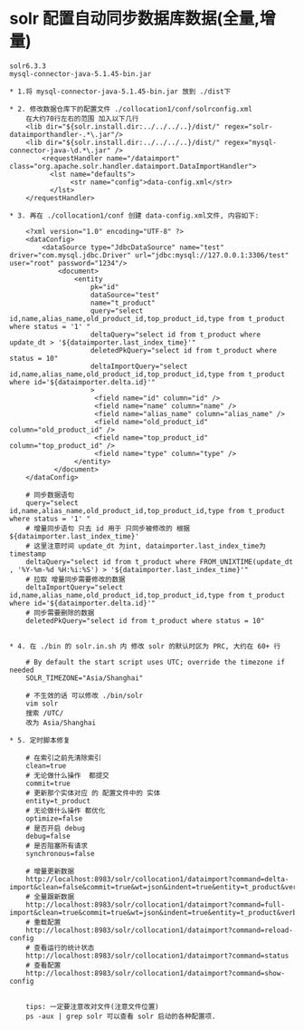 # solr 配置自动同步数据库数据(全量,增量)
    
    solr6.3.3
    mysql-connector-java-5.1.45-bin.jar
    
    * 1.将 mysql-connector-java-5.1.45-bin.jar 放到 ./dist下
    
    * 2. 修改数据仓库下的配置文件 ./collocation1/conf/solrconfig.xml
        在大约70行左右的范围 加入以下几行
        <lib dir="${solr.install.dir:../../../..}/dist/" regex="solr-dataimporthandler-.*\.jar"/>
        <lib dir="${solr.install.dir:../../../..}/dist/" regex="mysql-connector-java-\d.*\.jar" />
            <requestHandler name="/dataimport" class="org.apache.solr.handler.dataimport.DataImportHandler">
              <lst name="defaults">
                   <str name="config">data-config.xml</str>
              </lst>
        </requestHandler>
    
    * 3. 再在 ./collocation1/conf 创建 data-config.xml文件, 内容如下:
    
        <?xml version="1.0" encoding="UTF-8" ?>
        <dataConfig>
            <dataSource type="JdbcDataSource" name="test" driver="com.mysql.jdbc.Driver" url="jdbc:mysql://127.0.0.1:3306/test" user="root" password="1234"/>
                <document>
                    <entity 
                        pk="id" 
                        dataSource="test" 
                        name="t_product"  
                        query="select id,name,alias_name,old_product_id,top_product_id,type from t_product where status = '1' " 
                        deltaQuery="select id from t_product where update_dt > '${dataimporter.last_index_time}'"
                        deletedPkQuery="select id from t_product where status = 10"
                        deltaImportQuery="select id,name,alias_name,old_product_id,top_product_id,type from t_product where id='${dataimporter.delta.id}'"
                        >
                         <field name="id" column="id" />
                         <field name="name" column="name" />
                         <field name="alias_name" column="alias_name" />
                         <field name="old_product_id" column="old_product_id" />
                         <field name="top_product_id" column="top_product_id" />
                         <field name="type" column="type" />
                    </entity>
               </document>
        </dataConfig>
        
        # 同步数据语句 
        query="select id,name,alias_name,old_product_id,top_product_id,type from t_product where status = '1' "
        # 增量同步语句 只去 id 用于 只同步被修改的 根据 ${dataimporter.last_index_time}'
        # 这里注意时间 update_dt 为int, dataimporter.last_index_time为 timestamp
        deltaQuery="select id from t_product where FROM_UNIXTIME(update_dt , '%Y-%m-%d %H:%i:%S') > '${dataimporter.last_index_time}'"
        # 拉取 增量同步需要修改的数据
        deltaImportQuery="select id,name,alias_name,old_product_id,top_product_id,type from t_product where id='${dataimporter.delta.id}'"
        # 同步需要删除的数据
        deletedPkQuery="select id from t_product where status = 10"

    
    * 4. 在 ./bin 的 solr.in.sh 内 修改 solr 的默认时区为 PRC, 大约在 60+ 行
    
        # By default the start script uses UTC; override the timezone if needed
        SOLR_TIMEZONE="Asia/Shanghai"
        
        # 不生效的话 可以修改 ./bin/solr 
        vim solr
        搜索 /UTC/
        改为 Asia/Shanghai
    
    * 5. 定时脚本修复
    
        # 在索引之前先清除索引
        clean=true    
        # 无论做什么操作  都提交
        commit=true
        # 更新那个实体对应 的 配置文件中的 实体
        entity=t_product
        # 无论做什么操作 都优化
        optimize=false
        # 是否开启 debug
        debug=false
        # 是否阻塞所有请求
        synchronous=false
           
        # 增量更新数据
        http://localhost:8983/solr/collocation1/dataimport?command=delta-import&clean=false&commit=true&wt=json&indent=true&entity=t_product&verbose=false&optimize=false&debug=false&synchronous=false&id=1
        # 全量跟新数据
        http://localhost:8983/solr/collocation1/dataimport?command=full-import&clean=true&commit=true&wt=json&indent=true&entity=t_product&verbose=false&optimize=false&debug=false&synchronous=false
        # 重载配置
        http://localhost:8983/solr/collocation1/dataimport?command=reload-config
        # 查看运行的统计状态
        http://localhost:8983/solr/collocation1/dataimport?command=status
        # 查看配置
        http://localhost:8983/solr/collocation1/dataimport?command=show-config


        tips: 一定要注意改对文件(注意文件位置)
        ps -aux | grep solr 可以查看 solr 启动的各种配置项.











    
    
    
